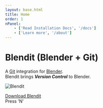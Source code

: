 ```yaml
---
layout: base.html
title: Home
order: 1
nPanel:
    - ['Read Installation Docs', '/docs']
    - ['Learn more', '/about']
---
```


# Blendit (Blender + Git)

A [Git](https://git-scm.com/) integration for [Blender](https://www.blender.org/).<br />
Blendit brings ***Version Control*** to Blender.

<img class="img-fluid rounded shadow-lg" src="https://raw.githubusercontent.com/imaginelenses/blendit/main/splash.png" alt="Blendit"><br />

<a role="button" class="btn btn-primary btn-lg mx-auto my-3 px-3 shadow-lg" href="{{ downloadLink }}">
    Download Blendit
</a>

<div class="d-flex justify-content-center align-items-center mt-5">
    Press 'N'
</div>
